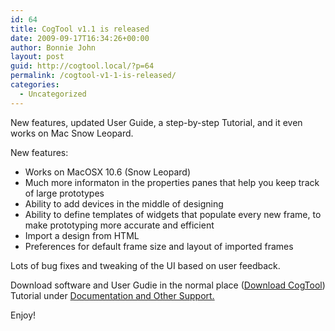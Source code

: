 ```yaml
---
id: 64
title: CogTool v1.1 is released
date: 2009-09-17T16:34:26+00:00
author: Bonnie John
layout: post
guid: http://cogtool.local/?p=64
permalink: /cogtool-v1-1-is-released/
categories:
  - Uncategorized
---
```

<p class="has-drop-cap">
  New features, updated User Guide, a step-by-step Tutorial, and it even works on Mac Snow Leopard.
</p>

New features:

  * Works on MacOSX 10.6 (Snow Leopard)
  * Much more informaton in the properties panes that help you keep track of large prototypes
  * Ability to add devices in the middle of designing
  * Ability to define templates of widgets that populate every new frame, to make prototyping more accurate and efficient
  * Import a design from HTML
  * Preferences for default frame size and layout of imported frames

Lots of bug fixes and tweaking of the UI based on user feedback.

Download software and User Gudie in the normal place ([Download CogTool](http://web.archive.org/web/20090926120714/http://cogtool.hcii.cs.cmu.edu/use-today/download-cogtool))  
Tutorial under&nbsp;[Documentation and Other Support.](http://web.archive.org/web/20090926120714/http://cogtool.hcii.cs.cmu.edu/use-today/documentation-and-other-support)

Enjoy!